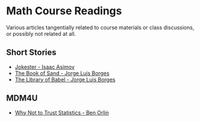 # Math Course Readings

Various articles tangentially related to course materials or class discussions, or possibly not related at all.

## Short Stories

- [Jokester - Isaac Asimov](http://blog.ac-versailles.fr/villaroylit/public/Jokester.pdf)
- [The Book of Sand - Jorge Luis Borges](http://archives.evergreen.edu/webpages/curricular/2010-2011/natural-order/Readings/Week_09/The_Book_of_Sands.pdf)
- [The Library of Babel - Jorge Luis Borges](https://sites.evergreen.edu/politicalshakespeares/wp-content/uploads/sites/226/2015/12/Borges-The-Library-of-Babel.pdf)


## MDM4U

- [Why Not to Trust Statistics - Ben Orlin](https://mathwithbaddrawings.com/2016/07/13/why-not-to-trust-statistics/)
